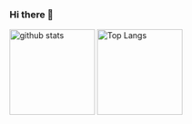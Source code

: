 ### Hi there 👋

<p align="left"> 
  <img alt="github stats" height="150px" src="https://github-readme-stats.vercel.app/api?username=keita-droid&show_icons=ture" />
  <img alt="Top Langs" height="150px" src="https://github-readme-stats.vercel.app/api/top-langs/?username=keita-droid&layout=compact&show_icons=true" />
</p>

<!--
**keita-droid/keita-droid** is a ✨ _special_ ✨ repository because its `README.md` (this file) appears on your GitHub profile.

Here are some ideas to get you started:

- 🔭 I’m currently working on ...
- 🌱 I’m currently learning ...
- 👯 I’m looking to collaborate on ...
- 🤔 I’m looking for help with ...
- 💬 Ask me about ...
- 📫 How to reach me: ...
- 😄 Pronouns: ...
- ⚡ Fun fact: ...
-->
